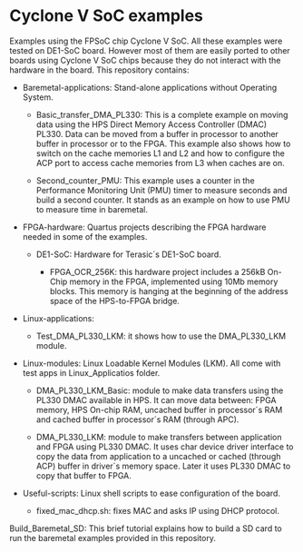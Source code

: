 Cyclone V SoC examples
====================
Examples using the FPSoC chip Cyclone V SoC. All these examples were tested on DE1-SoC board. However most of them are easily ported to other boards using Cyclone V SoC chips because they do not interact with the hardware in the board. This repository contains:

* Baremetal-applications: Stand-alone applications without Operating System.

	* Basic\_transfer\_DMA\_PL330: This is a complete example on moving data using the HPS Direct Memory Access Controller (DMAC) PL330. Data can be moved from a buffer in processor to another buffer in processor or to the FPGA. This example also shows how to switch on the cache memories L1 and L2 and how to configure the ACP port to access cache memories from L3 when caches are on.
	
	*  Second\_counter\_PMU: This example uses a counter in the Performance Monitoring Unit (PMU) timer to measure seconds and build a second counter. It stands as an example on how to use PMU to measure time in baremetal.

* FPGA-hardware: Quartus projects describing the FPGA hardware needed in some of the examples.

	* DE1-SoC:  Hardware for Terasic´s DE1-SoC board.

		* FPGA\_OCR\_256K: this hardware project includes a 256kB On-Chip memory in the FPGA, implemented using 10Mb memory blocks. This memory is hanging at the beginning of the address space of the HPS-to-FPGA bridge.
    
* Linux-applications:
    * Test\_DMA\_PL330\_LKM: it shows how to use the DMA\_PL330\_LKM module.

* Linux-modules: Linux Loadable Kernel Modules (LKM). All come with test apps in Linux_Applicatios folder. 
	* DMA_PL330_LKM_Basic: module to make data transfers using the PL330 DMAC available in HPS. It can move data between: FPGA memory, HPS On-chip RAM, uncached buffer in processor´s RAM and cached buffer in processor´s RAM (through APC).

	* DMA_PL330_LKM: module to make transfers between application and FPGA using PL330 DMAC. It uses char device driver interface to copy the data from application to a uncached or cached (through ACP) buffer in driver´s memory space. Later it uses PL330 DMAC to copy that buffer to FPGA.

* Useful-scripts: Linux shell scripts to ease configuration of the board.
	* fixed_mac_dhcp.sh: fixes MAC and asks IP using DHCP protocol.

Build_Baremetal_SD: This brief tutorial explains how to build a SD card to run the baremetal examples provided in this repository.
    
